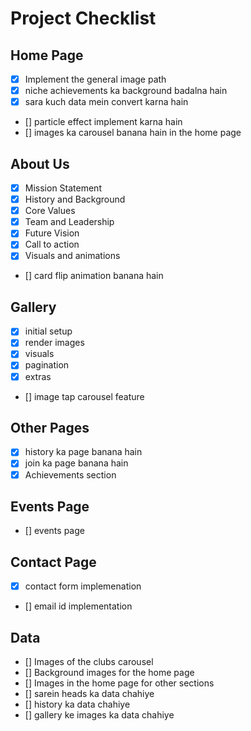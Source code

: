 # Project Checklist

## Home Page
- [X] Implement the general image path 
- [x] niche achievements ka background badalna hain
- [x] sara kuch data mein convert karna hain
- [] particle effect implement karna hain
- [] images ka carousel banana hain in the home page

## About Us
- [x] Mission Statement 
- [x] History and Background 
- [x] Core Values 
- [x] Team and Leadership
- [x] Future Vision 
- [x] Call to action
- [x] Visuals and animations
- [] card flip animation banana hain

## Gallery
- [x] initial setup 
- [x] render images
- [x] visuals 
- [x] pagination
- [x] extras
- [] image tap carousel feature

## Other Pages
- [x] history ka page banana hain
- [x] join ka page banana hain
- [x] Achievements section

## Events Page 
- [] events page


## Contact Page 
- [x] contact form implemenation
- [] email id implementation 


## Data 
- [] Images of the clubs carousel 
- [] Background images for the home page 
- [] Images in the home page for other sections 
- [] sarein heads ka data chahiye
- [] history ka data chahiye 
- [] gallery ke images ka data chahiye





